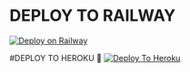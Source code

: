 # DEPLOY TO RAILWAY
[![Deploy on Railway](https://railway.app/button.svg)](https://railway.app/template/ho8EW6?referralCode=Xt40yB)

#DEPLOY TO HEROKU 🤪
<a href="https://heroku.com/deploy?template=https://github.com/Arshad-ek2/purito-dq-new-version">
  <img src="https://www.herokucdn.com/deploy/button.svg" alt="Deploy To Heroku">
</a>